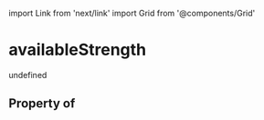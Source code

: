 import Link from 'next/link'
import Grid from '@components/Grid'

# availableStrength

undefined

## Property of



